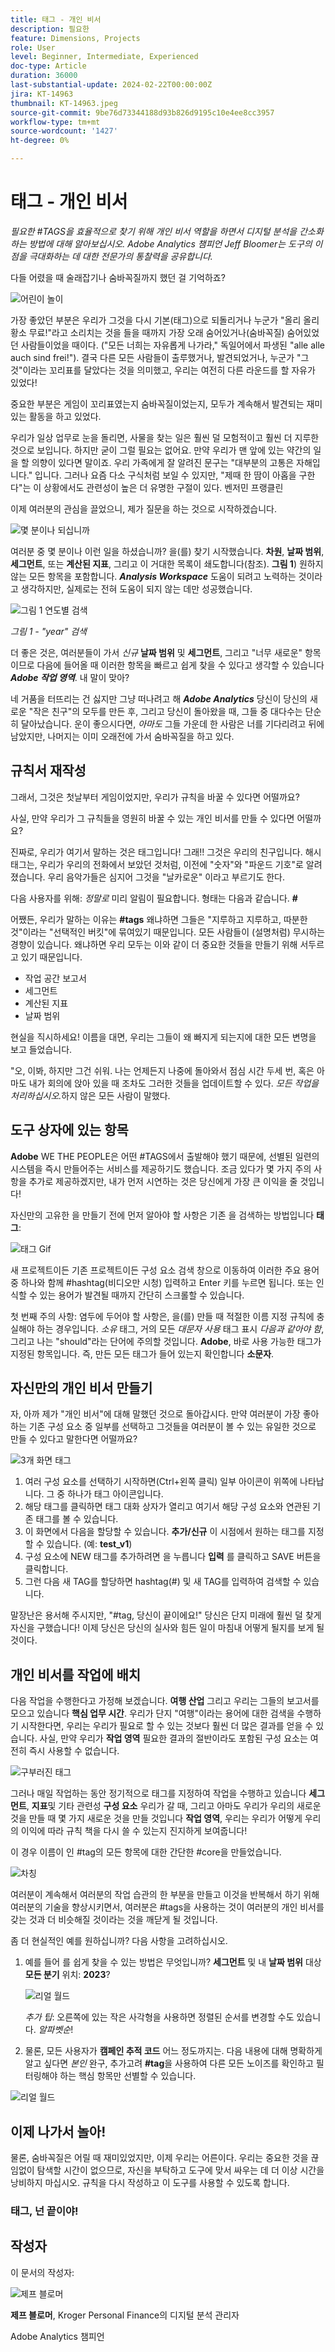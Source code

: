 ```yaml
---
title: 태그 - 개인 비서
description: 필요한
feature: Dimensions, Projects
role: User
level: Beginner, Intermediate, Experienced
doc-type: Article
duration: 36000
last-substantial-update: 2024-02-22T00:00:00Z
jira: KT-14963
thumbnail: KT-14963.jpeg
source-git-commit: 9be76d73344188d93b826d9195c10e4ee8cc3957
workflow-type: tm+mt
source-wordcount: '1427'
ht-degree: 0%

---
```



# 태그 - 개인 비서

_필요한 #TAGS을 효율적으로 찾기 위해 개인 비서 역할을 하면서 디지털 분석을 간소화하는 방법에 대해 알아보십시오. Adobe Analytics 챔피언 Jeff Bloomer는 도구의 이점을 극대화하는 데 대한 전문가의 통찰력을 공유합니다._

다들 어렸을 때 술래잡기나 숨바꼭질까지 했던 걸 기억하죠?

![어린이 놀이](assets/kids-playing2.jpeg)

가장 좋았던 부분은 우리가 그것을 다시 기본(태그)으로 되돌리거나 누군가 &quot;올리 올리 황소 무료!&quot;라고 소리치는 것을 들을 때까지 가장 오래 숨어있거나(숨바꼭질) 숨어있었던 사람들이었을 때이다. (&quot;모든 너희는 자유롭게 나가라,&quot; 독일어에서 파생된 &quot;alle alle auch sind frei!&quot;).  결국 다른 모든 사람들이 출루했거나, 발견되었거나, 누군가 &quot;그것&quot;이라는 꼬리표를 달았다는 것을 의미했고, 우리는 여전히 다른 라운드를 할 자유가 있었다!

중요한 부분은 게임이 꼬리표였는지 숨바꼭질이었는지, 모두가 계속해서 발견되는 재미있는 활동을 하고 있었다.

우리가 일상 업무로 눈을 돌리면, 사물을 찾는 일은 훨씬 덜 모험적이고 훨씬 더 지루한 것으로 보입니다. 하지만 굳이 그럴 필요는 없어요. 만약 우리가 맨 앞에 있는 약간의 일을 할 의향이 있다면 말이죠.  우리 가족에게 잘 알려진 문구는 &quot;대부분의 고통은 자해입니다.&quot; 입니다. 그러나 요즘 다소 구식처럼 보일 수 있지만, &quot;제때 한 땀이 아홉을 구한다&quot;는 이 상황에서도 관련성이 높은 더 유명한 구절이 있다. 벤저민 프랭클린

이제 여러분의 관심을 끌었으니, 제가 질문을 하는 것으로 시작하겠습니다.


![몇 분이나 되십니까](assets/how-many-of-you.jpg)

여러분 중 몇 분이나 이런 일을 하셨습니까?  을(를) 찾기 시작했습니다. **차원**, **날짜 범위**, **세그먼트**, 또는 **계산된 지표**, 그리고 이 거대한 목록이 쇄도합니다(참조). **그림 1**) 원하지 않는 모든 항목을 포함합니다.  ***Analysis Workspace*** 도움이 되려고 노력하는 것이라고 생각하지만, 실제로는 전혀 도움이 되지 않는 데만 성공했습니다.

![그림 1 연도별 검색](assets/tags-example-year.jpg)

*그림 1 - &quot;year&quot; 검색*

더 좋은 것은, 여러분들이 가서 *신규* **날짜 범위** 및 **세그먼트**, 그리고 &quot;너무 새로운&quot; 항목이므로 다음에 들어올 때 이러한 항목을 빠르고 쉽게 찾을 수 있다고 생각할 수 있습니다 ***Adobe 작업 영역***. 내 말이 맞아?

네 거품을 터뜨리는 건 싫지만 그냥 떠나려고 해 ***Adobe Analytics*** 당신이 당신의 새로운 &quot;작은 친구&quot;의 모두를 만든 후, 그리고 당신이 돌아왔을 때, 그들 중 대다수는 단순히 달아났습니다.  운이 좋으시다면, *아마도* 그들 가운데 한 사람은 너를 기다리려고 뒤에 남았지만, 나머지는 이미 오래전에 가서 숨바꼭질을 하고 있다.

## 규칙서 재작성

그래서, 그것은 첫날부터 게임이었지만, 우리가 규칙을 바꿀 수 있다면 어떨까요?

사실, 만약 우리가 그 규칙들을 영원히 바꿀 수 있는 개인 비서를 만들 수 있다면 어떨까요?

진짜로, 우리가 여기서 말하는 것은 태그입니다!  그래!!  그것은 우리의 친구입니다. 해시태그는, 우리가 우리의 전화에서 보았던 것처럼, 이전에 &quot;숫자&quot;와 &quot;파운드 기호&quot;로 알려졌습니다.  우리 음악가들은 심지어 그것을 &quot;날카로운&quot; 이라고 부르기도 한다.

다음 사용자를 위해: *정말로* 미리 알림이 필요합니다. 형태는 다음과 같습니다. **#**

어쨌든, 우리가 말하는 이유는 **#tags** 왜냐하면 그들은 &quot;지루하고 지루하고, 따분한 것&quot;이라는 &quot;선택적인 버킷&quot;에 묶여있기 때문입니다. 모든 사람들이 (설명처럼) 무시하는 경향이 있습니다. 왜냐하면 우리 모두는 이와 같이 더 중요한 것들을 만들기 위해 서두르고 있기 때문입니다.

- 작업 공간 보고서
- 세그먼트
- 계산된 지표
- 날짜 범위

현실을 직시하세요!  이름을 대면, 우리는 그들이 왜 빠지게 되는지에 대한 모든 변명을 보고 들었습니다.

&quot;오, 이봐, 하지만 그건 쉬워.  나는 언제든지 나중에 돌아와서 점심 시간 두세 번, 혹은 아마도 내가 회의에 앉아 있을 때 조차도 그러한 것들을 업데이트할 수 있다. *모든 작업을 처리하십시오.*&#x200B;하지 않은 모든 사람이 말했다.

## 도구 상자에 있는 항목

**Adobe** WE THE PEOPLE은 어떤 #TAGS에서 출발해야 했기 때문에, 선별된 일련의 시스템을 즉시 만들어주는 서비스를 제공하기도 했습니다.  조금 있다가 몇 가지 주의 사항을 추가로 제공하겠지만, 내가 먼저 시연하는 것은 당신에게 가장 큰 이익을 줄 것입니다!

자신만의 고유한 을 만들기 전에 먼저 알아야 할 사항은 기존 을 검색하는 방법입니다 **태그**:

![태그 Gif](assets/tags-gif.gif)

새 프로젝트이든 기존 프로젝트이든 구성 요소 검색 창으로 이동하여 이러한 주요 용어 중 하나와 함께 #hashtag(비디오만 시청) 입력하고 Enter 키를 누르면 됩니다. 또는 인식할 수 있는 용어가 발견될 때까지 간단히 스크롤할 수 있습니다.

첫 번째 주의 사항: 염두에 두어야 할 사항은, 을(를) 만들 때 적절한 이름 지정 규칙에 충실해야 하는 경우입니다. *소유* 태그, 거의 모든 *대문자 사용* 태그 표시 *다음과 같아야 함*, 그리고 나는 &quot;should&quot;라는 단어에 주의할 것입니다. **Adobe**, 바로 사용 가능한 태그가 지정된 항목입니다.  즉, 만든 모든 태그가 들어 있는지 확인합니다 **소문자**.

## 자신만의 개인 비서 만들기

자, 아까 제가 &quot;개인 비서&quot;에 대해 말했던 것으로 돌아갑시다.  만약 여러분이 가장 좋아하는 기존 구성 요소 중 일부를 선택하고 그것들을 여러분이 볼 수 있는 유일한 것으로 만들 수 있다고 말한다면 어떨까요?

![3개 화면 태그](assets/3-screens-tags.jpg)


1. 여러 구성 요소를 선택하기 시작하면(Ctrl+왼쪽 클릭) 일부 아이콘이 위쪽에 나타납니다.  그 중 하나가 태그 아이콘입니다.
1. 해당 태그를 클릭하면 태그 대화 상자가 열리고 여기서 해당 구성 요소와 연관된 기존 태그를 볼 수 있습니다.
1. 이 화면에서 다음을 할당할 수 있습니다. **추가/신규** 이 시점에서 원하는 태그를 지정할 수 있습니다.  (예: **test\_v1**)
1. 구성 요소에 NEW 태그를 추가하려면 을 누릅니다 **입력** 를 클릭하고 SAVE 버튼을 클릭합니다.
1. 그런 다음 새 TAG를 할당하면 hashtag(#) 및 새 TAG를 입력하여 검색할 수 있습니다.

말장난은 용서해 주시지만, &quot;#tag, 당신이 끝이에요!&quot;  당신은 단지 미래에 훨씬 덜 찾게 자신을 구했습니다!  이제 당신은 당신의 실사와 힘든 일이 마침내 어떻게 될지를 보게 될 것이다.

## 개인 비서를 작업에 배치

다음 작업을 수행한다고 가정해 보겠습니다. **여행 산업** 그리고 우리는 그들의 보고서를 모으고 있습니다 **핵심 업무 시간**.  우리가 단지 &quot;여행&quot;이라는 용어에 대한 검색을 수행하기 시작한다면, 우리는 우리가 필요로 할 수 있는 것보다 훨씬 더 많은 결과를 얻을 수 있습니다.  사실, 만약 우리가 **작업 영역** 필요한 결과의 절반이라도 포함된 구성 요소는 여전히 즉시 사용할 수 없습니다.

![구부러진 태그](assets/tags-example-travel.jpg)

그러나 매일 작업하는 동안 정기적으로 태그를 지정하여 작업을 수행하고 있습니다 **세그먼트**, **지표**&#x200B;및 기타 관련성 **구성 요소** 우리가 갈 때, 그리고 아마도 우리가 우리의 새로운 것을 만들 때 몇 가지 새로운 것을 만들 것입니다 **작업 영역**, 우리는 우리가 어떻게 우리의 이익에 따라 규칙 책을 다시 쓸 수 있는지 진지하게 보여줍니다!

이 경우 이름이 인 #tag의 모든 항목에 대한 간단한 #core을 만들었습니다.

![차칭](assets/cha-ching.png)

여러분이 계속해서 여러분의 작업 습관의 한 부분을 만들고 이것을 반복해서 하기 위해 여러분의 기술을 향상시키면서, 여러분은 #tags을 사용하는 것이 여러분의 개인 비서를 갖는 것과 더 비슷해질 것이라는 것을 깨닫게 될 것입니다.

좀 더 현실적인 예를 원하십니까? 다음 사항을 고려하십시오.

1. 예를 들어 를 쉽게 찾을 수 있는 방법은 무엇입니까? **세그먼트** 및 내 **날짜 범위** 대상 **모든 분기** 위치: **2023**?

   ![리얼 월드](assets/real-world-1.png)

   *추가 팁*: 오른쪽에 있는 작은 사각형을 사용하면 정렬된 순서를 변경할 수도 있습니다. *알파벳순*!


1. 물론, 모든 사용자가 **캠페인 추적 코드** 어느 정도까지는.  다음 내용에 대해 명확하게 알고 싶다면 *본인* 완구, 추가고려 **#tag**&#x200B;을 사용하여 다른 모든 노이즈를 확인하고 필터링해야 하는 핵심 항목만 선별할 수 있습니다.

![리얼 월드](assets/real-world-2.png)

## 이제 나가서 놀아!

물론, 숨바꼭질은 어릴 때 재미있었지만, 이제 우리는 어른이다.  우리는 중요한 것을 끊임없이 탐색할 시간이 없으므로, 자신을 부탁하고 도구에 맞서 싸우는 데 더 이상 시간을 낭비하지 마십시오.  규칙을 다시 작성하고 이 도구를 사용할 수 있도록 합니다.

### 태그, 넌 끝이야!


## 작성자

이 문서의 작성자:

![제프 블로머](assets/jeff-bloomer.png)

**제프 블로머**, Kroger Personal Finance의 디지털 분석 관리자

Adobe Analytics 챔피언







